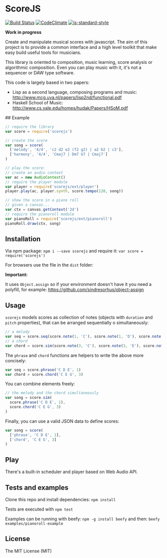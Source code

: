 # ScoreJS

[![Build Status](https://travis-ci.org/danigb/scorejs.svg?branch=master)](https://travis-ci.org/danigb/scorejs)
[![CodeClimate](https://codeclimate.com/github/danigb/scorejs/badges/gpa.svg)](https://codeclimate.com/github/danigb/scorejs)
[![js-standard-style](https://img.shields.io/badge/code%20style-standard-brightgreen.svg?style=flat)](https://github.com/feross/standard)

__Work in progress__

Create and manipulate musical scores with javascript. The aim of this project
is to provide a common interface and a high level toolkit that make easy
build useful tools for musicians.

This library is oriented to composition, music learning, score analysis or algorithmic composition. Even you can play music with it, it's not a sequencer or DAW type software.

This code is largely based in two papers:

- Lisp as a second language, composing programs and music: http://www.mcg.uva.nl/papers/lisp2nd/functional.pdf
- Haskell School of Music: http://www.cs.yale.edu/homes/hudak/Papers/HSoM.pdf

## Example

```js
// require the library
var score = require('scorejs')

// create the score
var song = score(
  ['melody', '4/4', 'c2 d2 e2 (f2 g2) | a2 b2 | c3'],
  ['harmony', '4/4', 'Cmaj7 | Dm7 G7 | Cmaj7']
)

// play the score:
// create an audio context
var ac = new AudioContext()
// require the player module
var player = require('scorejs/ext/player')
player.play(ac, player.synth, score.tempo(120, song))

// show the score in a piano roll
// given a canvas...
var ctx = canvas.getContext('2d')
// require the pianoroll module
var pianoRoll = require('scorejs/ext/pianoroll')
pianoRoll.draw(ctx, song)
```

## Installation

Via npm package: `npm i --save scorejs` and require it:
`var score = require('scorejs')`

For browsers use the file in the `dist` folder:

__Important:__

It uses `Object.assign` so if your environment doesn't have it you need a polyfill, for example: https://github.com/sindresorhus/object-assign

## Usage

`scorejs` models scores as collection of notes (objects with `duration` and `pitch` properties), that can be arranged sequentially o simultaneously:

```js
// a melody
var seq = score.seq(score.note(1, 'C'), score.note(1, 'D'), score.note(1, 'E'))
// a chord
var chord = score.sim(score.note(3, 'C'), score.note(3, 'E'), score.note(3, 'G'))
```

The `phrase` and `chord` functions are helpers to write the above more concisely:

```js
var seq = score.phrase('C D E', 1)
var chord = score.chord('C E G', 3)
```

You can combine elements freely:

```js
// the melody and the chord simultaneously
var song = score.sim(
  score.phrase('C D E', 1),
  score.chord('C E G', 3)
)
```

Finally, you can use a valid JSON data to define scores:

```js
var song = score(
  ['phrase', 'C D E', 1],
  ['chord', 'C E G', 3]
)
```

## Play

There's a built-in scheduler and player based on Web Audio API.


## Tests and examples

Clone this repo and install dependencies: `npm install`

Tests are executed with `npm test`

Examples can be running with beefy: `npm -g install beefy` and then: `beefy examples/pianoroll-example`

## License

The MIT License (MIT)

